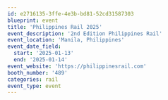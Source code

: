 ```yaml
---
id: e2716135-3ffe-4e3b-bd81-52cd31587303
blueprint: event
title: 'Philippines Rail 2025'
event_description: '2nd Edition Philippines Rail'
event_location: 'Manila, Philippines'
event_date_field:
  start: '2025-01-13'
  end: '2025-01-14'
event_website: 'https://philippinesrail.com'
booth_number: '489'
categories: rail
event_type: event
---
```

